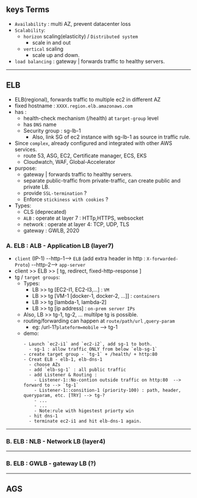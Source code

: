 ## keys Terms
- `Availability` : multi AZ, prevent datacenter loss
- `Scalability`:
    - `horizon` scaling(elasticity) / `Distributed system`
        - scale in and out
    - `vertical` scaling
        - scale up and down.
- `load balancing` : gateway | forwards traffic to healthy servers. 

---
## ELB
- ELB(regional), forwards traffic to multiple ec2 in different AZ
- fixed hostname : `XXXX.region.elb.amazonaws.com`
- has :
  - health-check mechanism (/health) at `target-group` level
  - has `DNS` name
  - Security group : sg-lb-1
    - Also, link SG of ec2 instance with sg-lb-1 as source in traffic rule.
- Since `complex`, already configured and integrated with other AWS services.
  - route 53, ASG, EC2, Certificate manager, ECS, EKS
  - Cloudwatch, WAF, Global-Accelerator
- purpose:
  - gateway | forwards traffic to healthy servers.
  - separate public-traffic from private-traffic, can create public and private LB.
  - provide `SSL-termination` ?
  - Enforce `stickiness with cookies` ?
- Types:
  - CLS (deprecated)
  - `ALB` : operate at layer 7 : HTTp,HTTPS, websocket
  - network : operate at layer 4: TCP, UDP, TLS
  - gateway : GWLB, 2020

### A. ELB : ALB - Application LB (layer7)
- `client` (IP-1) --http-1--> `ELB` (add extra header in http : `X-forwarded-Proto`) --http-2--> `app-server`
- client >> ELB >> [ tg, redirect, fixed-http-response ]
- tg / `target groups`:
  - Types:
    - LB >> tg [EC2-I1, EC2-I3,...] : `VM`
    - LB >> tg [VM-1 [docker-1, docker-2, ...]] : `containers`
    - LB >> tg [lambda-1, lambda-2]
    - LB >> tg [ip address] : `on-prem server IPs`
  - Also, LB >> tg-1, tg-2, ... multilpe tg is possible.
  - routing/forwarding can happen at `route/path/url` ,` query-param `
    - eg: /url-1?`plateform=mobile` --> tg-1
  - demo:
      ```
      - Launch `ec2-i1` and `ec2-i2`, add sg-1 to both.
        - sg-1 : allow traffic ONLY from below `elb-sg-1` 
      - create target group - `tg-1` + /health/ + http:80
      - Creat ELB - elb-1, elb-dns-1
        - choose AZs
        - add `elb-sg-1` : all public traffic
        - add Listener & Routing :  
          - Listener-1::No-contion outside traffic on http:80  --> forward to --> `tg-1` 
          - Listener-1::consition-1 (priority-100) : path, header, queryparam, etc. [TRY] --> tg-?
          - ...
          - ...  
          - Note:rule with higestest priorty win  
        - hit dns-1
        - terminate ec2-i1 and hit elb-dns-1 again.
      ```

---
### B. ELB : NLB - Network LB (layer4)


---
### B. ELB : GWLB - gateway LB (?)


---
## AGS

